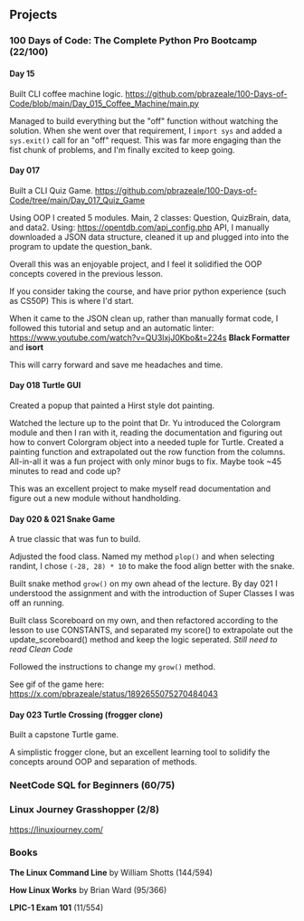 ## Projects
### 100 Days of Code: The Complete Python Pro Bootcamp (22/100)
#### Day 15
Built CLI coffee machine logic.
https://github.com/pbrazeale/100-Days-of-Code/blob/main/Day_015_Coffee_Machine/main.py

Managed to build everything but the "off" function without watching the solution. When she went over that requirement, I `import sys` and added a `sys.exit()` call for an "off" request. This was far more engaging than the fist chunk of problems, and I'm finally excited to keep going.

#### Day 017
Built a CLI Quiz Game.
https://github.com/pbrazeale/100-Days-of-Code/tree/main/Day_017_Quiz_Game

Using OOP I created 5 modules. Main, 2 classes: Question, QuizBrain, data, and data2. Using: https://opentdb.com/api_config.php API, I manually downloaded a JSON data structure, cleaned it up and plugged into into the program to update the question_bank.

Overall this was an enjoyable project, and I feel it solidified the OOP concepts covered in the previous lesson.

If you consider taking the course, and have prior python experience (such as CS50P) This is where I'd start.

When it came to the JSON clean up, rather than manually format code, I followed this tutorial and setup and an automatic linter: https://www.youtube.com/watch?v=QU3lxjJ0Kbo&t=224s
**Black Formatter** and **isort**

This will carry forward and save me headaches and time.

#### Day 018 Turtle GUI
Created a popup that painted a Hirst style dot painting.

Watched the lecture up to the point that Dr. Yu introduced the Colorgram module and then I ran with it, reading the documentation and figuring out how to convert Colorgram object into a needed tuple for Turtle. Created a painting function and extrapolated out the row function from the columns. All-in-all it was a fun project with only minor bugs to fix. Maybe took ~45 minutes to read and code up?

This was an excellent project to make myself read documentation and figure out a new module without handholding. 

#### Day 020 & 021 Snake Game
A true classic that was fun to build.

Adjusted the food class. Named my method `plop()` and when selecting randint, I chose `(-28, 28) * 10` to make the food align better with the snake.

Built snake method `grow()` on my own ahead of the lecture. By day 021 I understood the assignment and with the introduction of Super Classes I was off an running.

Built class Scoreboard on my own, and then refactored according to the lesson to use CONSTANTS, and separated my score() to extrapolate out the update_scoreboard() method and keep the logic seperated. *Still need to read Clean Code*

Followed the instructions to change my `grow()` method.

See gif of the game here: https://x.com/pbrazeale/status/1892655075270484043

#### Day 023 Turtle Crossing (frogger clone)
Built a capstone Turtle game.

A simplistic frogger clone, but an excellent learning tool to solidify the concepts around OOP and separation of methods.

### NeetCode SQL for Beginners (60/75)


### Linux Journey Grasshopper (2/8)
https://linuxjourney.com/

### Books
**The Linux Command Line** by William Shotts (144/594)

**How Linux Works** by Brian Ward (95/366)

**LPIC-1 Exam 101** (11/554)
